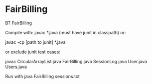 # FairBilling
BT FairBilling

Compile with:
javac *.java (must have junit in classpath)
or:

javac -cp [path to junit] *.java

or exclude junit test cases:

javac CircularArrayList.java FairBilling.java SessionLog.java User.java Users.java

Run with java FairBilling sessions.txt
